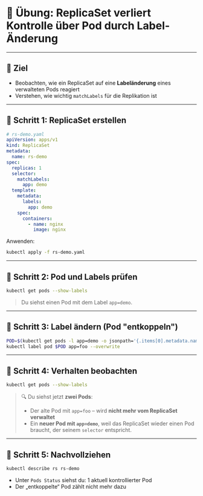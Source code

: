 
# 🧪 Übung: ReplicaSet verliert Kontrolle über Pod durch Label-Änderung

---

## 🎯 Ziel

* Beobachten, wie ein ReplicaSet auf eine **Labeländerung** eines verwalteten Pods reagiert
* Verstehen, wie wichtig `matchLabels` für die Replikation ist

---

## 📁 Schritt 1: ReplicaSet erstellen

```yaml
# rs-demo.yaml
apiVersion: apps/v1
kind: ReplicaSet
metadata:
  name: rs-demo
spec:
  replicas: 1
  selector:
    matchLabels:
      app: demo
  template:
    metadata:
      labels:
        app: demo
    spec:
      containers:
        - name: nginx
          image: nginx
```

Anwenden:

```bash
kubectl apply -f rs-demo.yaml
```

---

## 📁 Schritt 2: Pod und Labels prüfen

```bash
kubectl get pods --show-labels
```

> Du siehst einen Pod mit dem Label `app=demo`.

---

## 📁 Schritt 3: Label ändern (Pod "entkoppeln")

```bash
POD=$(kubectl get pods -l app=demo -o jsonpath='{.items[0].metadata.name}')
kubectl label pod $POD app=foo --overwrite
```

---

## 📁 Schritt 4: Verhalten beobachten

```bash
kubectl get pods --show-labels
```

> 🔍 Du siehst jetzt **zwei Pods**:
>
> * Der alte Pod mit `app=foo` – wird **nicht mehr vom ReplicaSet verwaltet**
> * Ein **neuer Pod mit `app=demo`**, weil das ReplicaSet wieder einen Pod braucht, der seinem `selector` entspricht.

---

## 📁 Schritt 5: Nachvollziehen

```bash
kubectl describe rs rs-demo
```

* Unter `Pods Status` siehst du: 1 aktuell kontrollierter Pod
* Der „entkoppelte“ Pod zählt nicht mehr dazu
